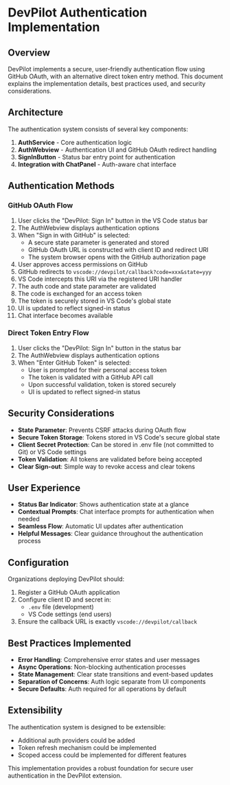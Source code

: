 # DevPilot Authentication Implementation

## Overview

DevPilot implements a secure, user-friendly authentication flow using GitHub OAuth, with an alternative direct token entry method. This document explains the implementation details, best practices used, and security considerations.

## Architecture

The authentication system consists of several key components:

1. **AuthService** - Core authentication logic
2. **AuthWebview** - Authentication UI and GitHub OAuth redirect handling
3. **SignInButton** - Status bar entry point for authentication
4. **Integration with ChatPanel** - Auth-aware chat interface

## Authentication Methods

### GitHub OAuth Flow

1. User clicks the "DevPilot: Sign In" button in the VS Code status bar
2. The AuthWebview displays authentication options
3. When "Sign in with GitHub" is selected:
   - A secure state parameter is generated and stored
   - GitHub OAuth URL is constructed with client ID and redirect URI
   - The system browser opens with the GitHub authorization page
4. User approves access permissions on GitHub
5. GitHub redirects to `vscode://devpilot/callback?code=xxx&state=yyy`
6. VS Code intercepts this URI via the registered URI handler
7. The auth code and state parameter are validated
8. The code is exchanged for an access token
9. The token is securely stored in VS Code's global state
10. UI is updated to reflect signed-in status
11. Chat interface becomes available

### Direct Token Entry Flow

1. User clicks the "DevPilot: Sign In" button in the status bar
2. The AuthWebview displays authentication options
3. When "Enter GitHub Token" is selected:
   - User is prompted for their personal access token
   - The token is validated with a GitHub API call
   - Upon successful validation, token is stored securely
   - UI is updated to reflect signed-in status

## Security Considerations

- **State Parameter**: Prevents CSRF attacks during OAuth flow
- **Secure Token Storage**: Tokens stored in VS Code's secure global state
- **Client Secret Protection**: Can be stored in .env file (not committed to Git) or VS Code settings
- **Token Validation**: All tokens are validated before being accepted
- **Clear Sign-out**: Simple way to revoke access and clear tokens

## User Experience

- **Status Bar Indicator**: Shows authentication state at a glance
- **Contextual Prompts**: Chat interface prompts for authentication when needed
- **Seamless Flow**: Automatic UI updates after authentication
- **Helpful Messages**: Clear guidance throughout the authentication process

## Configuration

Organizations deploying DevPilot should:

1. Register a GitHub OAuth application
2. Configure client ID and secret in:
   - `.env` file (development)
   - VS Code settings (end users)
3. Ensure the callback URL is exactly `vscode://devpilot/callback`

## Best Practices Implemented

- **Error Handling**: Comprehensive error states and user messages
- **Async Operations**: Non-blocking authentication processes
- **State Management**: Clear state transitions and event-based updates
- **Separation of Concerns**: Auth logic separate from UI components
- **Secure Defaults**: Auth required for all operations by default

## Extensibility

The authentication system is designed to be extensible:

- Additional auth providers could be added
- Token refresh mechanism could be implemented
- Scoped access could be implemented for different features

This implementation provides a robust foundation for secure user authentication in the DevPilot extension.
